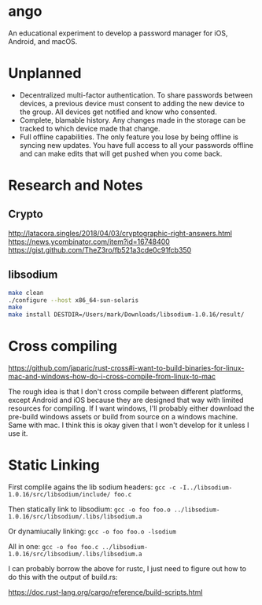 # ango

An educational experiment to develop a password manager for iOS, Android, and macOS.

# Unplanned

* Decentralized multi-factor authentication.  To share passwords between devices, a previous device must consent to adding the new device to the group.  All devices get notified and know who consented.
* Complete, blamable history.  Any changes made in the storage can be tracked to which device made that change.
* Full offline capabilities.  The only feature you lose by being offline is syncing new updates.  You have full access to all your passwords offline and can make edits that will get pushed when you come back.

# Research and Notes

## Crypto
http://latacora.singles/2018/04/03/cryptographic-right-answers.html
https://news.ycombinator.com/item?id=16748400
https://gist.github.com/TheZ3ro/fb521a3cde0c91fcb350

## libsodium

```bash
make clean
./configure --host x86_64-sun-solaris
make
make install DESTDIR=/Users/mark/Downloads/libsodium-1.0.16/result/
```

# Cross compiling

https://github.com/japaric/rust-cross#i-want-to-build-binaries-for-linux-mac-and-windows-how-do-i-cross-compile-from-linux-to-mac

The rough idea is that I don't cross compile between different platforms, except Android and iOS because they are designed that way with limited resources for compiling.  If I want windows, I'll probably either download the pre-build windows assets or build from source on a windows machine.  Same with mac.  I think this is okay given that I won't develop for it unless I use it.

# Static Linking

First complile agains the lib sodium headers: `gcc -c -I../libsodium-1.0.16/src/libsodium/include/ foo.c`

Then statically link to libsodium: `gcc -o foo foo.o ../libsodium-1.0.16/src/libsodium/.libs/libsodium.a`

Or dynamiucally linking: `gcc -o foo foo.o -lsodium`

All in one: `gcc -o foo foo.c ../libsodium-1.0.16/src/libsodium/.libs/libsodium.a`

I can probably borrow the above for rustc, I just need to figure out how to do this with the output of build.rs:

https://doc.rust-lang.org/cargo/reference/build-scripts.html
